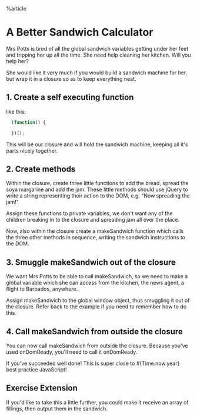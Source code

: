 %article




# A Better Sandwich Calculator

Mrs Potts is tired of all the global sandwich variables getting under her feet and tripping her up all the time. She need help cleaning her kitchen. Will you help her?

She would like it very much if you would build a sandwich machine for her, but wrap it in a closure so as to keep everything neat.

## 1. Create a self executing function

like this:

```js
  (function() {

  })();
```





This will be our closure and will hold the sandwich machine, keeping all it's parts nicely together.

## 2. Create methods

Within the closure, create three little functions to add the bread, spread the soya margarine and add the jam. These little methods should use jQuery to write a string representing their action to the DOM, e.g. "Now spreading the jam!"

Assign these functions to private variables, we don't want any of the children breaking in to the closure and spreading jam all over the place.

Now, also within the closure create a makeSandwich function which calls the three other methods in sequence, writing the sandwich instructions to the DOM.

## 3. Smuggle makeSandwich out of the closure

We want Mrs Potts to be able to call makeSandwich, so we need to make a global variable which she can access from the kitchen, the news agent, a flight to Barbados, anywhere.

Assign makeSandwich to the global window object, thus smuggling it out of the closure. Refer back to the example if you need to remember how to do this.

## 4. Call makeSandwich from outside the closure

You can now call makeSandwich from outside the closure. Because you've used onDomReady, you'll need to call it onDomReady.

If you've succeeded well done! This is super close to #{Time.now.year} best practice JavaScript!

## Exercise Extension

If you'd like to take this a little further, you could make it receive an array of fillings, then output them in the sandwich.
